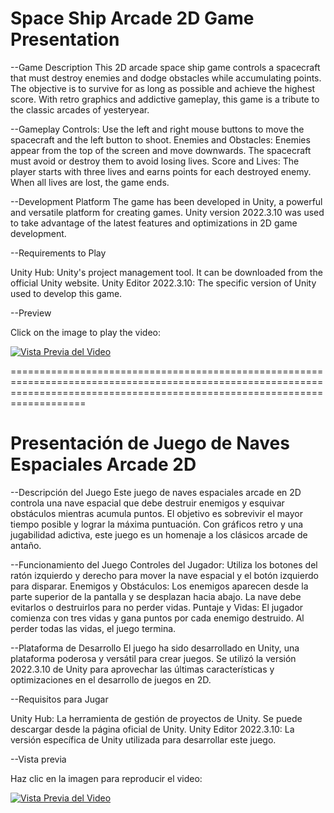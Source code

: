 # Space Ship Arcade 2D Game Presentation

--Game Description This 2D arcade space ship game controls a spacecraft that must destroy enemies and dodge obstacles while accumulating points. The objective is to survive for as long as possible and achieve the highest score. With retro graphics and addictive gameplay, this game is a tribute to the classic arcades of yesteryear.

--Gameplay Controls: Use the left and right mouse buttons to move the spacecraft and the left button to shoot. Enemies and Obstacles: Enemies appear from the top of the screen and move downwards. The spacecraft must avoid or destroy them to avoid losing lives. Score and Lives: The player starts with three lives and earns points for each destroyed enemy. When all lives are lost, the game ends.

--Development Platform The game has been developed in Unity, a powerful and versatile platform for creating games. Unity version 2022.3.10 was used to take advantage of the latest features and optimizations in 2D game development.

--Requirements to Play

Unity Hub: Unity's project management tool. It can be downloaded from the official Unity website. Unity Editor 2022.3.10: The specific version of Unity used to develop this game.

--Preview

Click on the image to play the video:


[![Vista Previa del Video](https://i.vimeocdn.com/video/1855050999-18a9f3f532d4934ea45cba0bb49ba00f484705a1915db467a9f87239841c434a-d?mw=1200&mh=844&q=70)](https://vimeo.com/manage/videos/948075246)


===============================================================================================================================================================================



# Presentación de Juego de Naves Espaciales Arcade 2D

--Descripción del Juego
Este juego de naves espaciales arcade en 2D controla una nave espacial que debe destruir enemigos y esquivar obstáculos mientras acumula puntos. 
El objetivo es sobrevivir el mayor tiempo posible y lograr la máxima puntuación. Con gráficos retro y una jugabilidad adictiva, este juego es un homenaje a los clásicos arcade de antaño.

--Funcionamiento del Juego
Controles del Jugador: Utiliza los botones del ratón izquierdo y derecho para mover la nave espacial y el botón izquierdo  para disparar.
Enemigos y Obstáculos: Los enemigos aparecen desde la parte superior de la pantalla y se desplazan hacia abajo. La nave debe evitarlos o destruirlos para no perder vidas.
Puntaje y Vidas: El jugador comienza con tres vidas y gana puntos por cada enemigo destruido. Al perder todas las vidas, el juego termina.

--Plataforma de Desarrollo
El juego ha sido desarrollado en Unity, una plataforma poderosa y versátil para crear juegos. 
Se utilizó la versión 2022.3.10 de Unity para aprovechar las últimas características y optimizaciones en el desarrollo de juegos en 2D.

--Requisitos para Jugar

Unity Hub: La herramienta de gestión de proyectos de Unity. Se puede descargar desde la página oficial de Unity.
Unity Editor 2022.3.10: La versión específica de Unity utilizada para desarrollar este juego. 

--Vista previa 


Haz clic en la imagen para reproducir el video:

[![Vista Previa del Video](https://i.vimeocdn.com/video/1855050999-18a9f3f532d4934ea45cba0bb49ba00f484705a1915db467a9f87239841c434a-d?mw=1200&mh=844&q=70)](https://vimeo.com/manage/videos/948075246)


